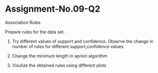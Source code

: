 # Assignment-No.09-Q2
Association Rules

Prepare rules for the data set.

1) Try different values of support and confidence. Observe the change in number of rules for different support,confidence values

2) Change the minimum length in apriori algorithm

3) Visulize the obtained rules using different plots
